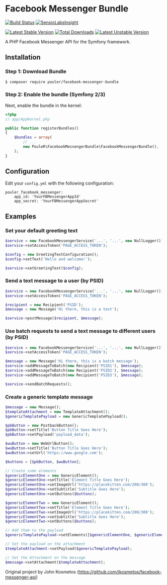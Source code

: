 Facebook Messenger Bundle
=====================
[![Build Status](https://travis-ci.org/PouleR/facebook-messenger-bundle.svg?branch=master)](https://travis-ci.org/PouleR/facebook-messenger-bundle)
[![SensioLabsInsight](https://insight.sensiolabs.com/projects/d73f014e-f193-4c88-a6e0-77f9323d3440/mini.png)](https://insight.sensiolabs.com/projects/d73f014e-f193-4c88-a6e0-77f9323d3440)

[![Latest Stable Version](https://poser.pugx.org/pouler/facebook-messenger-bundle/v/stable)](https://packagist.org/packages/pouler/facebook-messenger-bundle)
[![Total Downloads](https://poser.pugx.org/pouler/facebook-messenger-bundle/downloads)](https://packagist.org/packages/pouler/facebook-messenger-bundle)
[![Latest Unstable Version](https://poser.pugx.org/pouler/facebook-messenger-bundle/v/unstable)](https://packagist.org/packages/pouler/facebook-messenger-bundle)

A PHP Facebook Messenger API for the Symfony framework.

## Installation

### Step 1: Download Bundle

```bash
$ composer require pouler/facebook-messenger-bundle
```

### Step 2: Enable the bundle (Symfony 2/3)

Next, enable the bundle in the kernel:

``` php
<?php
// app/AppKernel.php

public function registerBundles()
{
    $bundles = array(
        // ...
        new PouleR\FacebookMessengerBundle\FacebookMessengerBundle(),
    );
}
```

## Configuration

Edit your `config.yml` with the following configuration:
    
    pouler_facebook_messenger:
		app_id: 'YourFBMessengerAppId'
		app_secret: 'YourFBMessengerAppSecret'
		
## Examples

### Set your default greeting text
``` php
$service = new FacebookMessengerService('...', '...', new NullLogger());
$service->setAccessToken('PAGE_ACCESS_TOKEN');

$config = new GreetingTextConfiguration();
$config->setText('Hello and welcome!');

$service->setGreetingText($config);
```

### Send a text message to a user (by PSID)
``` php
$service = new FacebookMessengerService('...', '...', new NullLogger());
$service->setAccessToken('PAGE_ACCESS_TOKEN');

$recipient = new Recipient('PSID');
$message = new Message('Hi there, this is a test');

$service->postMessage($recipient, $message);
```

### Use batch requests to send a text message to different users (by PSID)
``` php
$service = new FacebookMessengerService('...', '...', new NullLogger());
$service->setAccessToken('PAGE_ACCESS_TOKEN');

$message = new Message('Hi there, this is a batch message');
$service->addMessageToBatch(new Recipient('PSID1'), $message);
$service->addMessageToBatch(new Recipient('PSID2'), $message);
$service->addMessageToBatch(new Recipient('PSID3'), $message);

$service->sendBatchRequests();
```

### Create a generic template message
``` php
$message = new Message();
$templateAttachment = new TemplateAttachment();
$genericTemplatePayload = new GenericTemplatePayload();

$pbButton = new PostbackButton();
$pbButton->setTitle('Button Title Goes Here');
$pbButton->setPayload('payload_data');

$wuButton = new WebUrlButton();
$wuButton->setTitle('Button Title Goes Here');
$wuButton->setUrl('https://www.google.com');

$buttons = [$pbButton, $wuButton];

// Create some elements
$genericElementOne = new GenericElement();
$genericElementOne->setTitle('Element Title Goes Here');
$genericElementOne->setImageUrl('https://placekitten.com/200/300');
$genericElementOne->setSubtitle('Subtitle Goes Here');
$genericElementOne->setButtons($buttons);

$genericElementTwo = new GenericElement();
$genericElementTwo->setTitle('Element Title Goes Here');
$genericElementTwo->setImageUrl('https://placekitten.com/200/300');
$genericElementTwo->setSubtitle('Subtitle Goes Here');
$genericElementTwo->setButtons($buttons);

// Add them to the payload
$genericTemplatePayload->setElements([$genericElementOne, $genericElementTwo]);

// Set the payload on the attachment
$templateAttachment->setPayload($genericTemplatePayload);

// Set the Attachment on the message
$message->setAttachment($templateAttachment);
```

Original project by John Kosmetos (https://github.com/jkosmetos/facebook-messenger-api)
